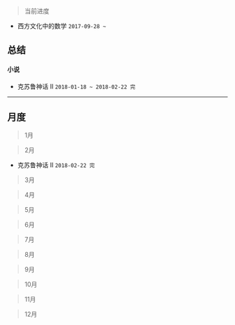 > 当前进度

* 西方文化中的数学 `2017-09-28 ~`

## 总结

#### 小说

* 克苏鲁神话 II `2018-01-18 ~ 2018-02-22 完`

--- 

## 月度

> 1月

> 2月

* 克苏鲁神话 II `2018-02-22 完`

> 3月

> 4月

> 5月

> 6月

> 7月

> 8月

> 9月

> 10月

> 11月

> 12月
